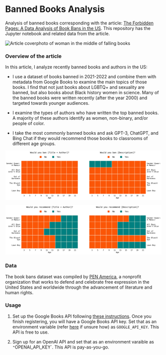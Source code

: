 # Banned Books Analysis
Analysis of banned books corresponding with the article: [The Forbidden Pages: A Data Analysis of Book Bans in the US](https://blog.yenniejun.com/p/the-forbidden-pages-a-data-analysis). This repository has the Jupyter notebook and related data from the article.


![Article coverphoto of woman in the middle of falling books](coverphoto2.png)

### Overview of the article
In this article, I analyze recently banned books and authors in the US:
- I use a dataset of books banned in 2021-2022 and combine them with metadata from Google Books to examine the main topics of those books. I find that not just books about LGBTQ+ and sexuality are banned, but also books about Black history women in science. Many of the banned books were written recently (after the year 2000) and targeted towards younger audiences.

- I examine the types of authors who have written the top banned books. A majority of these authors identify as women, non-binary, and/or people of color.

- I take the most commonly banned books and ask GPT-3, ChatGPT, and Bing Chat if they would recommend those books to classrooms of different age groups.



![Figure showing GPT-3's answers for if it would ban a book](figs/gpt_would_u_ban.png)


![Figure showing GPT-3's answers for if it would recommend a book](figs/gpt_would_u_rec.png)


### Data
The book bans dataset was compiled by [PEN America](https://pen.org/about-us/), a nonprofit organization that works to defend and celebrate free expression in the United States and worldwide through the advancement of literature and human rights. 


### Usage

1. Set up the Google Books API following [these instructions](https://developers.google.com/books/docs/v1/using). Once you finish registering, you will have a Google Books API key. Set that as an environment variable (refer [here](https://devconnected.com/set-environment-variable-bash-how-to/) if unsure how) as `GOOGLE_API_KEY`. This API is free to use.

2. Sign up for an OpenAI API and set that as an environment varaible as `"`OPENAI_API_KEY`. This API is pay-as-you-go.